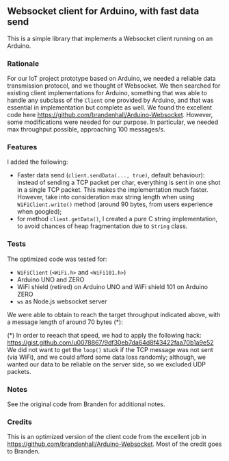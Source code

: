 ## Websocket client for Arduino, with fast data send

This is a simple library that implements a Websocket client running on an Arduino.

### Rationale

For our IoT project prototype based on Arduino, we needed a reliable data transmission protocol, and we thought of Websocket. We then searched for existing client implementations for Arduino, something that was able to handle any subclass of the `Client` one provided by Arduino, and that was essential in implementation but complete as well. We found the excellent code here <https://github.com/brandenhall/Arduino-Websocket>. However, some modifications were needed for our purpose. In particular, we needed max throughput possible, approaching 100 messages/s.

### Features
I added the following:

- Faster data send (`client.sendData(..., true)`, default behaviour): instead of sending a TCP packet per char, everything is sent in one shot in a single TCP packet. This makes the implementation much faster. However, take into consideration max string length when using `WiFiClient.write()` method (around 90 bytes, from users experience when googled);
- for method `client.getData()`, I created a pure C string implementation, to avoid chances of heap fragmentation due to `String` class.

### Tests
The optimized code was tested for:

- `WiFiClient` (`<WiFi.h>` and `<WiFi101.h>`)
- Arduino UNO and ZERO
- WiFi shield (retired) on Arduino UNO and WiFi shield 101 on Arduino ZERO
- `ws` as Node.js websocket server

We were able to obtain to reach the target throughput indicated above, with a message length of around 70 bytes (\*):

(\*) In order to reeach that speed, we had to apply the following hack:
<https://gist.github.com/u0078867/9df30eb7da64d8f43422faa70b1a9e52>
We did not want to get the `loop()` stuck if the TCP message was not sent (via WiFi), and we could afford some data loss randomly; although, we wanted our data to be reliable on the server side, so we excluded UDP packets.

### Notes
See the original code from Branden for additional notes.

### Credits
This is an optimized version of the client code from the excellent job in <https://github.com/brandenhall/Arduino-Websocket>. Most of the credit goes to Branden.

